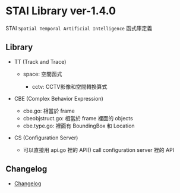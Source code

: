# STAI Library ver-1.4.0

STAI `Spatial Temporal Artificial Intelligence` 函式庫定義

## Library

- TT (Track and Trace)

    - space: 空間函式

        - cctv: CCTV影像和空間轉換算式

- CBE (Complex Behavior Expression)

    - cbe.go: 相當於 frame
    - cbeobjstruct.go: 相當於 frame 裡面的 objects
    - cbe.type.go: 裡面有 BoundingBox 和 Location

- CS (Configuration Server)

    - 可以直接用 api.go 裡的 API() call configuration server 裡的 API

## Changelog

- [Changelog](CHANGELOG.md)
